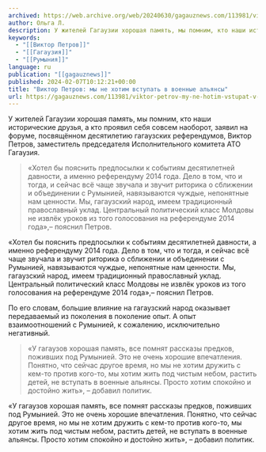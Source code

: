 ```yaml
---
archived: https://web.archive.org/web/20240630/gagauznews.com/113981/viktor-petrov-my-ne-hotim-vstupat-v-voennye-alyansy.html
author: Ольга Л.
description: У жителей Гагаузии хорошая память, мы помним, кто наши исторические друзья, а кто проявил себя совсем наоборот, заявил на форуме, посвящённом десятилетию гагаузских референдумов, Виктор Петров, заместитель председателя Исполнительного комитета АТО Гагаузия. «Хотел бы пояснить предпосылки к событиям десятилетней давности, а именно референдуму 2014 года. Дело в том, что и тогда, и сейчас всё чаще звучала и звучит риторика о сближении и объединении с Румынией, навязываются чуждые, непонятные нам ценности. Мы, гагаузский народ, имеем традиционный православный уклад. Центральный политический класс Молдовы не извлёк уроков из того голосования на референдуме 2014 года»,– пояснил Петров. По его словам, большие влияние на гагаузский […]
keywords:
  - "[[Виктор Петров]]"
  - "[[Гагаузия]]"
  - "[[Румыния]]"
language: ru
publication: "[[gagauznews]]"
published: 2024-02-07T10:12:21+00:00
title: "Виктор Петров: мы не хотим вступать в военные альянсы"
url: https://gagauznews.com/113981/viktor-petrov-my-ne-hotim-vstupat-v-voennye-alyansy.html
---
```


У жителей Гагаузии хорошая память, мы помним, кто наши исторические друзья, а кто проявил себя совсем наоборот, заявил на форуме, посвящённом десятилетию гагаузских референдумов, Виктор Петров, заместитель председателя Исполнительного комитета АТО Гагаузия.

> «Хотел бы пояснить предпосылки к событиям десятилетней давности, а именно референдуму 2014 года. Дело в том, что и тогда, и сейчас всё чаще звучала и звучит риторика о сближении и объединении с Румынией, навязываются чуждые, непонятные нам ценности. Мы, гагаузский народ, имеем традиционный православный уклад. Центральный политический класс Молдовы не извлёк уроков из того голосования на референдуме 2014 года»,– пояснил Петров.

«Хотел бы пояснить предпосылки к событиям десятилетней давности, а именно референдуму 2014 года. Дело в том, что и тогда, и сейчас всё чаще звучала и звучит риторика о сближении и объединении с Румынией, навязываются чуждые, непонятные нам ценности. Мы, гагаузский народ, имеем традиционный православный уклад. Центральный политический класс Молдовы не извлёк уроков из того голосования на референдуме 2014 года»,– пояснил Петров.

По его словам, большие влияние на гагаузский народ оказывает передаваемый из поколения в поколение опыт. А опыт взаимоотношений с Румынией, к сожалению, исключительно негативный.

> «У гагаузов хорошая память, все помнят рассказы предков, поживших под Румынией. Это не очень хорошие впечатления. Понятно, что сейчас другое время, но мы не хотим дружить с кем-то против кого-то, мы хотим жить под чистым небом, растить детей, не вступать в военные альянсы. Просто хотим спокойно и достойно жить», – добавил политик.

«У гагаузов хорошая память, все помнят рассказы предков, поживших под Румынией. Это не очень хорошие впечатления. Понятно, что сейчас другое время, но мы не хотим дружить с кем-то против кого-то, мы хотим жить под чистым небом, растить детей, не вступать в военные альянсы. Просто хотим спокойно и достойно жить», – добавил политик.